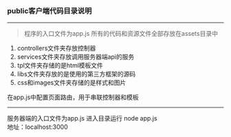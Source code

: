 ### public客户端代码目录说明
-------
> 程序的入口文件为app.js  所有的代码和资源文件全部存放在assets目录中

1. controllers文件夹存放控制器
2. services文件夹存放调用服务器端api的服务
3. tpl文件夹存储的是html模板文件
4. libs文件夹存放的是使用的第三方框架的源码
5. css和images文件夹存储的是样式和图片

在app.js中配置页面路由，用于串联控制器和模板

**** 
服务器端的入口文件为app.js
进入目录运行 
    node app.js  
    地址：localhost:3000
